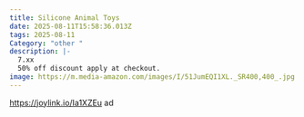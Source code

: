 ```yaml
---
title: Silicone Animal Toys
date: 2025-08-11T15:58:36.013Z
tags: 2025-08-11
Category: "other "
description: |-
  7.xx
  50% off discount apply at checkout.
image: https://m.media-amazon.com/images/I/51JumEQI1XL._SR400,400_.jpg
---
```

https://joylink.io/Ia1XZEu   ad